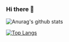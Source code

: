 ### Hi there 👋

<!--
**kuiZhang98/kuiZhang98** is a ✨ _special_ ✨ repository because its `README.md` (this file) appears on your GitHub profile.

Here are some ideas to get you started:

- 🔭 I’m currently working on ...
- 🌱 I’m currently learning ...
- 👯 I’m looking to collaborate on ...
- 🤔 I’m looking for help with ...
- 💬 Ask me about ...
- 📫 How to reach me: ...
- 😄 Pronouns: ...
- ⚡ Fun fact: ...
--> 

![Anurag's github stats](https://github-readme-stats.vercel.app/api?username=kuiZhang98&show_icons=true&theme=vue)

[![Top Langs](https://github-readme-stats.vercel.app/api/top-langs/?username=kuiZhang98&layout=compact)](https://github.com/anuraghazra/github-readme-stats)

